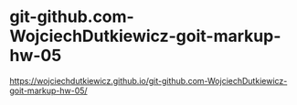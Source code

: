 # git-github.com-WojciechDutkiewicz-goit-markup-hw-05
https://wojciechdutkiewicz.github.io/git-github.com-WojciechDutkiewicz-goit-markup-hw-05/
